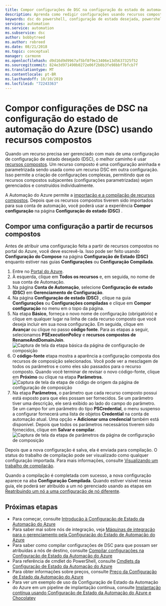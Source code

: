 ```yaml
---
title: Compor configurações de DSC na configuração do estado de automação do Azure (DSC) usando recursos compostos
description: Aprenda como redigir configurações usando recursos compostos na Configuração de estado de automação do Azure (DSC)
keywords: dsc do powershell, configuração de estado desejada, powershell dsc azure, recursos compostos
services: automation
ms.service: automation
ms.subservice: dsc
author: bobbytreed
ms.author: robreed
ms.date: 08/21/2018
ms.topic: conceptual
manager: carmonm
ms.openlocfilehash: d9d16d9d9967af5bf8f9e13406e13d5637325f52
ms.sourcegitcommit: 824e3d971490b0272e06f2b8b3fe98bbf7bfcb7f
ms.translationtype: MT
ms.contentlocale: pt-BR
ms.lasthandoff: 10/10/2019
ms.locfileid: "72243363"
---
```

# <a name="composing-dsc-configurations-in-azure-automation-state-configuration-dsc-using-composite-resources"></a>Compor configurações de DSC na configuração do estado de automação do Azure (DSC) usando recursos compostos

Quando um recurso precisa ser gerenciado com mais de uma configuração de configuração de estado desejado (DSC), o melhor caminho é usar [recursos compostos](/powershell/scripting/dsc/resources/authoringresourcecomposite). Um recurso composto é uma configuração aninhada e parametrizada sendo usada como um recurso DSC em outra configuração. Isso permite a criação de configurações complexas, permitindo que os recursos compostos subjacentes (configurações parametrizadas) sejam gerenciados e construídos individualmente.

A Automação do Azure permite a [importação e a compilação de recursos compostos](automation-dsc-compile.md#compiling-configurations-in-azure-automation-that-contain-composite-resources).
Depois que os recursos compostos tiverem sido importados para sua conta de automação, você poderá usar a experiência **Compor configuração** na página **Configuração do estado (DSC)** .

## <a name="composing-a-configuration-from-composite-resources"></a>Compor uma configuração a partir de recursos compostos

Antes de atribuir uma configuração feita a partir de recursos compostos no portal do Azure, você deve escrevê-la. Isso pode ser feito usando **Configuração do Compose** na página **Configuração de Estado (DSC)** enquanto estiver nas guias **Configurações** ou  **Configuração Compilada**.

1. Entre no [Portal do Azure](https://portal.azure.com).
1. À esquerda, clique em **Todos os recursos** e, em seguida, no nome de sua conta de Automação.
1. Na página **Conta de Automação**, selecione **Configuração de estado (DSC)** em **Gerenciamento de Configuração**.
1. Na página **Configuração de estado (DSC)** , clique na guia **Configurações** ou **Configurações compiladas** e clique em **Compor configuração** no menu em o topo da página.
1. Na etapa **Básico**, forneça o novo nome de configuração (obrigatório) e clique em qualquer lugar na linha de cada recurso composto que você deseja incluir em sua nova configuração. Em seguida, clique em **Avançar** ou clique no passo **código fonte**. Para as etapas a seguir, selecionamos **PSExecutionPolicy** e **recursos compostos de RenameAndDomainJoin**.
   ![Captura de tela da etapa básica da página de configuração de composição](./media/compose-configurationwithcompositeresources/compose-configuration-basics.png)
1. O **código-fonte** etapa mostra a aparência a configuração composta dos recursos de composição selecionados. Você pode ver a mesclagem de todos os parâmetros e como eles são passados para o recurso composto. Quando você terminar de revisar o novo código-fonte, clique em **Próximo** ou clique na etapa **Parâmetros**.
   ![Captura de tela da etapa de código de origem da página de configuração de composição](./media/compose-configurationwithcompositeresources/compose-configuration-sourcecode.png)
1. Na etapa **Parâmetros**, o parâmetro que cada recurso composto possui está exposto para que eles possam ser fornecidos. Se um parâmetro tiver uma descrição, ele será exibido ao lado do campo do parâmetro. Se um campo for um parâmetro do tipo **PSCredential**, o menu suspenso a configurar fornecerá uma lista de objetos **Credential** na conta de automação atual. Uma opção **+ Adicionar uma credencial** também está disponível. Depois que todos os parâmetros necessários tiverem sido fornecidos, clique em **Salvar e compilar**.
   ![Captura de tela da etapa de parâmetros da página de configuração de composição](./media/compose-configurationwithcompositeresources/compose-configuration-parameters.png)

Depois que a nova configuração é salva, ela é enviada para compilação. O status do trabalho de compilação pode ser visualizado como qualquer configuração importada. Para mais informações, consulte [Visualizando um trabalho de compilação](automation-dsc-getting-started.md#viewing-a-compilation-job).

Quando a compilação é completada com sucesso, a nova configuração aparece na aba  **Configuração Compilada**. Quando estiver visível nessa guia, ele poderá ser atribuído a um nó gerenciado usando as etapas em [Reatribuindo um nó a uma configuração de nó diferente](automation-dsc-getting-started.md#reassigning-a-node-to-a-different-node-configuration).

## <a name="next-steps"></a>Próximas etapas

- Para começar, consulte [Introdução à Configuração de Estado da Automação do Azure](automation-dsc-getting-started.md)
- Para saber mai sobre nós de integração, veja [Máquinas de integração para o gerenciamento pela Configuração do Estado de Automação do Azure](automation-dsc-onboarding.md)
- Para saber como compilar configurações de DSC para que possam ser atribuídas a nós de destino, consulte [Compilar configurações na Configuração de Estado da Automação do Azure](automation-dsc-compile.md)
- Para referência de cmdlet do PowerShell, consulte [Cmdlets da Configuração de Estado da Automação do Azure](/powershell/module/azurerm.automation/#automation)
- Para obter informações sobre preços, consulte [Preço da Configuração de Estado da Automação do Azure](https://azure.microsoft.com/pricing/details/automation/)
- Para ver um exemplo de uso da Configuração de Estado da Automação do Azure em um pipeline de implantação contínua, consulte [Implantação contínua usando Configuração de Estado da Automação do Azure e Chocolatey](automation-dsc-cd-chocolatey.md)
